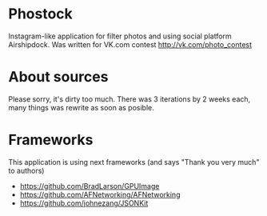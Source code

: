 Phostock
========

Instagram-like application for filter photos and using social platform Airshipdock. Was written for VK.com contest http://vk.com/photo_contest


About sources
========
Please sorry, it's dirty too much. There was 3 iterations by 2 weeks each, many things was rewrite as soon as posible.

Frameworks
========
This application is using next frameworks (and says "Thank you very much" to authors)
* https://github.com/BradLarson/GPUImage
* https://github.com/AFNetworking/AFNetworking
* https://github.com/johnezang/JSONKit
